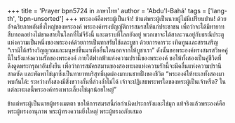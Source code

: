 +++
title = 'Prayer bpn5724 in ภาษาไทย'
author = 'Abdu'l-Bahá'
tags = ['lang-th', 'bpn-unsorted']
+++
พระองค์คือพระผู้เป็นเจ้า! ข้าแต่พระผู้เป็นนายผู้ไม่มีเปรียบปาน! ด้วยอัจฉริยภาพอันยิ่งใหญ่ของพระองค์ พระองค์ทรงบัญญัติการสมรสให้แก่ประชาชน เพื่อว่าจะได้มีทายาทสืบทอดอย่างไม่ขาดสายในโลกที่ไม่จีรังนี้ และตราบที่โลกยังอยู่  พวกเขาจะได้สาละวนอยู่กับธรณีประตูแห่งความเป็นหนึ่งของพระองค์ด้วยการเป็นทาสรับใช้และบูชา ด้วยการคารวะ เทิดทูนและสรรเสริญ “เรามิได้สร้างวิญญาณและมนุษย์ขึ้นมาเพื่ออื่นใดนอกจากให้บูชาเรา” ดังนั้นขอพระองค์ทรงสมรสวิหคคู่นี้ในรังแห่งความรักของพระองค์ ภายใต้ฟากฟ้าแห่งความปรานีของพระองค์ ขอให้ทั้งสองเป็นคู่ชีวิตที่ดึงดูดพระกรุณาอันยั่งยืน เพื่อว่าการสมัครสมานของสองทะเลแห่งความรักนี้จะมีคลื่นแห่งความปรานีสาดซัด และพัดพาไข่มุกซึ่งเป็นทายาทบริสุทธิ์ผุดผ่องมาบนชายฝั่งของชีวิต “พระองค์ให้ทะเลทั้งสองมาพบกันได้: ระหว่างทั้งสองมีสิ่งขวางกั้นที่ล่วงล้ำไม่ได้ เจ้าจะปฏิเสธพระพรใดของพระผู้เป็นเจ้าหรือ? ในแต่ละทะเลนี้พระองค์ทรงเพาะเลี้ยงไข่มุกน้อยใหญ่” 
	
ข้าแต่พระผู้เป็นนายผู้ทรงเมตตา ขอให้การสมรสนี้ก่อกำเนิดประการังและไข่มุก แท้จริงแล้วพระองค์คือพระผู้ทรงอานุภาพ พระผู้ทรงความยิ่งใหญ่ พระผู้ทรงอภัยเสมอ
